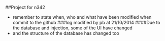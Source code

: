 ##Project for n342
- remember to state when, who and what have been modified when commit to the github 
###log
	modified by pb at 21/10/2014
####Due to the database and injection, some of the UI have changed
- and the structure of the database has changed too


